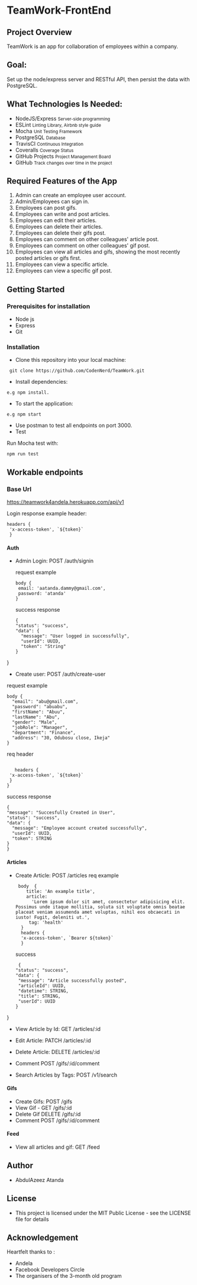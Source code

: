 # TeamWork-FrontEnd

## Project Overview

TeamWork​ is an app for collaboration of employees within a company.

## Goal:

Set up the node/express server and RESTful API, then persist the data with PostgreSQL.

## What Technologies Is Needed:

- NodeJS/Express <small>Server-side programming</small>
- ESLint <small>Linting Library, Airbnb style guide</small>
- Mocha <small>Unit Testing Framework</small>
- PostgreSQL <small> Database </small>
- TravisCI <small> Continuous Integration </small>
- Coveralls <small> Coverage Status</small>
- GitHub Projects <small> Project Management Board </small>
- GitHub <small> Track changes over time in the project </small>

## Required Features of the App

1. Admin can create an employee user account.
2. Admin/Employees can sign in.
3. Employees can post gifs.
4. Employees can write and post articles.
5. Employees can edit their articles.
6. Employees can delete their articles.
7. Employees can delete their gifs post.
8. Employees can comment on other colleagues' article post.
9. Employees can comment on other colleagues' gif post.
10. Employees can view all articles and gifs, showing the most recently posted articles or gifs
first.
11. Employees can view a specific article.
12. Employees can view a specific gif post.

## Getting Started
### Prerequisites for installation
- Node js
- Express
- Git
### Installation
- Clone this repository into your local machine:
```
 git clone https://github.com/CodenNerd/TeamWork.git
 ```
- Install dependencies:
```
e.g npm install.
```
- To start the application:
```
e.g npm start
```
- Use postman to test all endpoints on port 3000.
- Test

Run Mocha test with:
```
npm run test
```

## Workable endpoints
### Base Url 
https://teamwork4andela.herokuapp.com/api/v1
 

Login response example header:
  ``` 
  headers { 
   'x-access-token', `${token}`
   }
   ```
#### Auth
- Admin Login: POST /auth/signin
  
  request example 
  ``` 
  body {
   email: 'aatanda.dammy@gmail.com',
   password: 'atanda'
  } 
  ```
  success response
  ```
  {
  "status": "success",
  "data": {
    "message": "User logged in successfully",
    "userId": UUID,
    "token": "String"
  }
}

- Create user: POST /auth/create-user

 request example 
  ``` 
  body {
	"email": "abu@gmail.com",
	"password": "abuabu",
	"firstName": "Abuu",
	"lastName": "Abu",
	"gender": "Male",
	"jobRole": "Manager",
	"department": "Finance",
	"address": "30, Odubosu close, Ikeja"
}
  ``` 
  req header 
  ```
 
     headers { 
   'x-access-token', `${token}`
   }
  }
  ```
  success response 
  ```
  {
  "message": "Succesfully Created in User",
  "status": "success",
  "data": {
    "message": "Employee account created successfully",
    "userId": UUID,
    "token": STRING
  }
}
  ```
#### Articles
- Create Article: POST /articles
  req example 
  ``` 
   body  {
      title: 'An example title',
      article:
        'Lorem ipsum dolor sit amet, consectetur adipisicing elit. Possimus unde itaque mollitia, soluta sit voluptate omnis beatae placeat veniam assumenda amet voluptas, nihil eos obcaecati in iusto! Fugit, deleniti ut.',
       tag: 'health' 
    }
    headers {
    'x-access-token', `Bearer ${token}`
    }
   ```
   success
   ```
   	{
  "status": "success",
  "data": {
    "message": "Article successfully posted",
    "articleId": UUID,
    "datetime": STRING,
    "title": STRING,
    "userId": UUID
  }
}
  
- View Article by Id: GET /articles/:id

- Edit Article:  PATCH /articles/:id
- Delete Article: DELETE /articles/:id
- Comment POST /gifs/:id/comment
- Search Articles by Tags: POST /v1/search
#### Gifs
- Create Gifs: POST /gifs
- View Gif - GET /gifs/:id
- Delete Gif DELETE /gifs/:id
- Comment POST /gifs/:id/comment

#### Feed
- View all articles and gif: GET /feed



## Author
- AbdulAzeez Atanda

## License
- This project is licensed under the MIT Public License - see the LICENSE file for details


## Acknowledgement
 Heartfelt thanks to :
 - Andela
 - Facebook Developers Circle
 - The organisers of the 3-month old program
